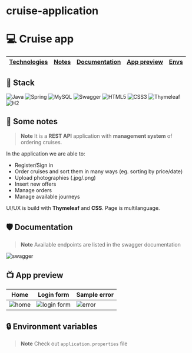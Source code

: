 # cruise-application
# 💻 Cruise app

| [Technologies](#-stack) | [Notes](#-some-notes) | [Documentation](#-documentation) | [App preview](#-app-preview) | [Envs](#-environment-variables) |
| ----------------------- | --------------------- | -------------------------------- | ---------------------------- | ------------------------------- |

## 🔧 Stack

![Java](https://img.shields.io/badge/java-%23ED8B00.svg?style=for-the-badge&logo=java&logoColor=white) ![Spring](https://img.shields.io/badge/spring-%236DB33F.svg?style=for-the-badge&logo=spring&logoColor=white) ![MySQL](https://img.shields.io/badge/mysql-%2300f.svg?style=for-the-badge&logo=mysql&logoColor=white) ![Swagger](https://img.shields.io/badge/-Swagger-%23Clojure?style=for-the-badge&logo=swagger&logoColor=white) ![HTML5](https://img.shields.io/badge/html5-%23E34F26.svg?style=for-the-badge&logo=html5&logoColor=white) ![CSS3](https://img.shields.io/badge/css3-%231572B6.svg?style=for-the-badge&logo=css3&logoColor=white) ![Thymeleaf](https://img.shields.io/badge/Thymeleaf-%23005C0F.svg?style=for-the-badge&logo=Thymeleaf&logoColor=white)
![H2]((https://img.shields.io/badge/mysql-%2300f.svg?style=for-the-badge&logo=mysql&logoColor=white))

## 📄 Some notes

> **Note** It is a **REST API** application with **management system** of ordering cruises.

In the application we are able to:

- Register/Sign in
- Order cruises and sort them in many ways (eg. sorting by price/date)
- Upload photographies (.jpg/.png)
- Insert new offers
- Manage orders
- Manage available journeys

UI/UX is build with **Thymeleaf** and **CSS**. Page is multilanguage.

## 🛡 Documentation

> **Note** Available endpoints are listed in the swagger documentation

![swagger](https://picsum.photos/1000/500)

## 📺 App preview

| Home                                     | Login form                                     | Sample error                              |
| ---------------------------------------- | ---------------------------------------------- | ----------------------------------------- |
| ![home](https://picsum.photos/2000/1002) | ![login form](https://picsum.photos/2000/1003) | ![error](https://picsum.photos/2000/1004) |

## 🔒 Environment variables

> **Note** Check out `application.properties` file
